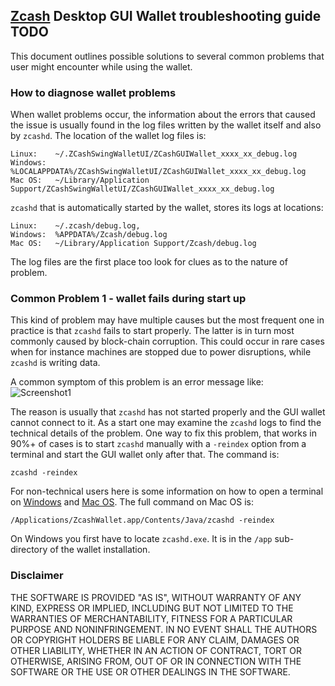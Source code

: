## [Zcash](https://z.cash/) Desktop GUI Wallet troubleshooting guide TODO

This document outlines possible solutions to several common problems that user might encounter while using the wallet.

### How to diagnose wallet problems

When wallet problems occur, the information about the errors that caused the issue is usually found in the log files written by the wallet itself and also by `zcashd`. The location of the wallet log files is:
```
Linux:    ~/.ZCashSwingWalletUI/ZCashGUIWallet_xxxx_xx_debug.log 
Windows:  %LOCALAPPDATA%/ZCashSwingWalletUI/ZCashGUIWallet_xxxx_xx_debug.log
Mac OS:   ~/Library/Application Support/ZCashSwingWalletUI/ZCashGUIWallet_xxxx_xx_debug.log
```
`zcashd` that is automatically started by the wallet, stores its logs at locations:
```
Linux:    ~/.zcash/debug.log, 
Windows:  %APPDATA%/Zcash/debug.log
Mac OS:   ~/Library/Application Support/Zcash/debug.log
 ```
The log files are the first place too look for clues as to the nature of problem.

### Common Problem 1 - wallet fails during start up

This kind of problem may have multiple causes but the most frequent one in practice is that `zcashd` fails to start properly. The latter is in turn most commonly caused by block-chain corruption. This could occur 
in rare cases when for instance machines are stopped due to power disruptions, while `zcashd` is writing data.

A common symptom of this problem is an error message like:
![Screenshot1](EOF_error.png "Chat Window") 

The reason is usually that `zcashd` has not started properly and the GUI wallet cannot connect to it. As a start
one may examine the `zcashd` logs to find the technical details of the problem. One way to fix this problem, that 
works in 90%+ of cases is to start `zcashd` manually with a `-reindex` option from a terminal and start the GUI wallet only after that. The command is:
```
zcashd -reindex
```
For non-technical users here is some information on how to open a terminal on [Windows](https://www.lifewire.com/how-to-open-command-prompt-2618089) and [Mac OS](https://www.wikihow.com/Open-a-Terminal-Window-in-Mac). The full command on Mac OS is:
```
/Applications/ZcashWallet.app/Contents/Java/zcashd -reindex
```
On Windows you first have to locate `zcashd.exe`. It is in the `/app` sub-directory of the wallet installation.

### Disclaimer

THE SOFTWARE IS PROVIDED "AS IS", WITHOUT WARRANTY OF ANY KIND, EXPRESS OR
IMPLIED, INCLUDING BUT NOT LIMITED TO THE WARRANTIES OF MERCHANTABILITY,
FITNESS FOR A PARTICULAR PURPOSE AND NONINFRINGEMENT. IN NO EVENT SHALL THE
AUTHORS OR COPYRIGHT HOLDERS BE LIABLE FOR ANY CLAIM, DAMAGES OR OTHER
LIABILITY, WHETHER IN AN ACTION OF CONTRACT, TORT OR OTHERWISE, ARISING FROM,
OUT OF OR IN CONNECTION WITH THE SOFTWARE OR THE USE OR OTHER DEALINGS IN THE
SOFTWARE.
